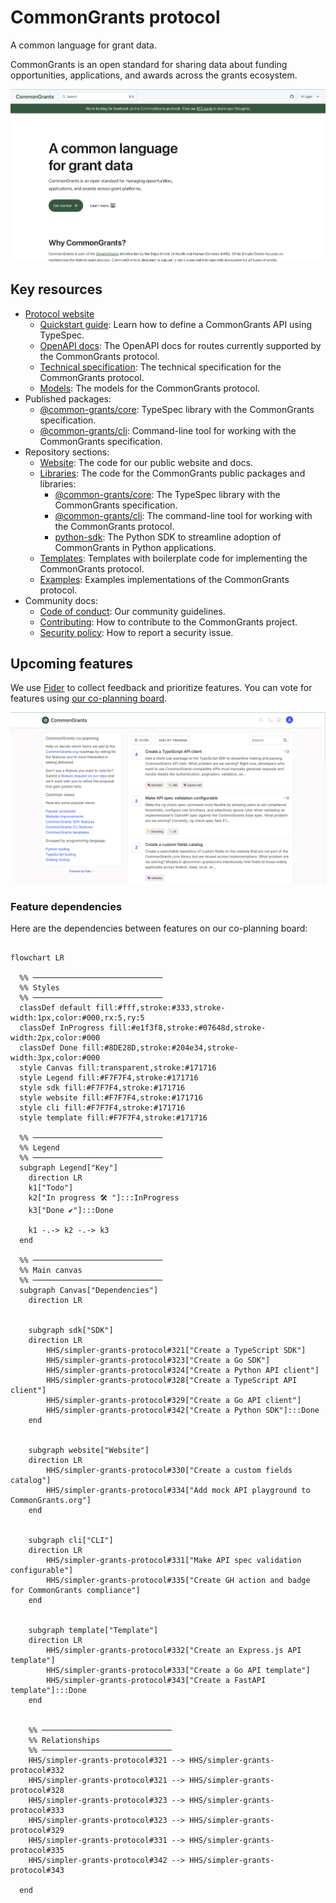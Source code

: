 # CommonGrants protocol

A common language for grant data.

CommonGrants is an open standard for sharing data about funding opportunities, applications, and awards across the grants ecosystem.

[![Screenshot of CommonGrants website](./static/website.png)](https://commongrants.org)

## Key resources

- [Protocol website](https://commongrants.org)
  - [Quickstart guide](https://commongrants.org/getting-started): Learn how to define a CommonGrants API using TypeSpec.
  - [OpenAPI docs](https://commongrants.org/protocol/api-docs): The OpenAPI docs for routes currently supported by the CommonGrants protocol.
  - [Technical specification](https://commongrants.org/protocol/specification): The technical specification for the CommonGrants protocol.
  - [Models](https://commongrants.org/protocol/models): The models for the CommonGrants protocol.
- Published packages:
  - [@common-grants/core](https://www.npmjs.com/package/@common-grants/core): TypeSpec library with the CommonGrants specification.
  - [@common-grants/cli](https://www.npmjs.com/package/@common-grants/cli): Command-line tool for working with the CommonGrants specification.  
- Repository sections:
  - [Website](website): The code for our public website and docs.
  - [Libraries](lib): The code for the CommonGrants public packages and libraries:
    - [@common-grants/core](lib/core): The TypeSpec library with the CommonGrants specification.
    - [@common-grants/cli](lib/cli): The command-line tool for working with the CommonGrants protocol.
    - [python-sdk](lib/python-sdk): The Python SDK to streamline adoption of CommonGrants in Python applications.
  - [Templates](templates): Templates with boilerplate code for implementing the CommonGrants protocol.
  - [Examples](examples): Examples implementations of the CommonGrants protocol.
- Community docs:
  - [Code of conduct](CODE_OF_CONDUCT.md): Our community guidelines.
  - [Contributing](CONTRIBUTING.md): How to contribute to the CommonGrants project.
  - [Security policy](SECURITY.md): How to report a security issue.

## Upcoming features

We use [Fider](https://fider.io/) to collect feedback and prioritize features. You can vote for features using [our co-planning board](https://commongrants.fider.io).

![Screenshot of feature voting board on Fider](./static/fider-board.png)

### Feature dependencies

Here are the dependencies between features on our co-planning board:

```mermaid

flowchart LR

  %% ─────────────────────────────
  %% Styles
  %% ─────────────────────────────
  classDef default fill:#fff,stroke:#333,stroke-width:1px,color:#000,rx:5,ry:5
  classDef InProgress fill:#e1f3f8,stroke:#07648d,stroke-width:2px,color:#000
  classDef Done fill:#8DE28D,stroke:#204e34,stroke-width:3px,color:#000
  style Canvas fill:transparent,stroke:#171716
  style Legend fill:#F7F7F4,stroke:#171716
  style sdk fill:#F7F7F4,stroke:#171716
  style website fill:#F7F7F4,stroke:#171716
  style cli fill:#F7F7F4,stroke:#171716
  style template fill:#F7F7F4,stroke:#171716

  %% ─────────────────────────────
  %% Legend
  %% ─────────────────────────────
  subgraph Legend["Key"]
    direction LR
    k1["Todo"]
    k2["In progress 🛠️ "]:::InProgress
    k3["Done ✔️"]:::Done

    k1 -.-> k2 -.-> k3
  end

  %% ─────────────────────────────
  %% Main canvas
  %% ─────────────────────────────
  subgraph Canvas["Dependencies"]
    direction LR


    subgraph sdk["SDK"]
    direction LR
        HHS/simpler-grants-protocol#321["Create a TypeScript SDK"]
        HHS/simpler-grants-protocol#323["Create a Go SDK"]
        HHS/simpler-grants-protocol#324["Create a Python API client"]
        HHS/simpler-grants-protocol#328["Create a TypeScript API client"]
        HHS/simpler-grants-protocol#329["Create a Go API client"]
        HHS/simpler-grants-protocol#342["Create a Python SDK"]:::Done
    end


    subgraph website["Website"]
    direction LR
        HHS/simpler-grants-protocol#330["Create a custom fields catalog"]
        HHS/simpler-grants-protocol#334["Add mock API playground to CommonGrants.org"]
    end


    subgraph cli["CLI"]
    direction LR
        HHS/simpler-grants-protocol#331["Make API spec validation configurable"]
        HHS/simpler-grants-protocol#335["Create GH action and badge for CommonGrants compliance"]
    end


    subgraph template["Template"]
    direction LR
        HHS/simpler-grants-protocol#332["Create an Express.js API template"]
        HHS/simpler-grants-protocol#333["Create a Go API template"]
        HHS/simpler-grants-protocol#343["Create a FastAPI template"]:::Done
    end


    %% ─────────────────────────────
    %% Relationships
    %% ─────────────────────────────
    HHS/simpler-grants-protocol#321 --> HHS/simpler-grants-protocol#332
    HHS/simpler-grants-protocol#321 --> HHS/simpler-grants-protocol#328
    HHS/simpler-grants-protocol#323 --> HHS/simpler-grants-protocol#333
    HHS/simpler-grants-protocol#323 --> HHS/simpler-grants-protocol#329
    HHS/simpler-grants-protocol#331 --> HHS/simpler-grants-protocol#335
    HHS/simpler-grants-protocol#342 --> HHS/simpler-grants-protocol#343

  end

```
